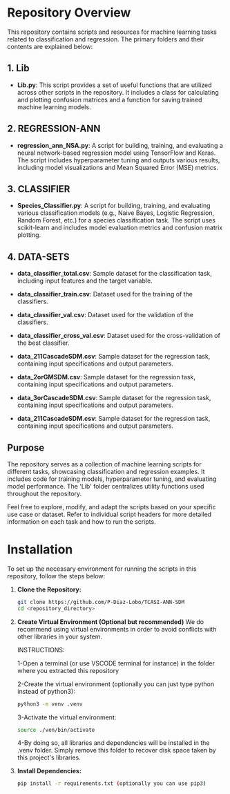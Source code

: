 # Repository Overview

This repository contains scripts and resources for machine learning tasks related to classification and regression. The primary folders and their contents are explained below:

## 1. Lib
   - **Lib.py**: This script provides a set of useful functions that are utilized across other scripts in the repository. It includes a class for calculating and plotting confusion matrices and a function for saving trained machine learning models.

## 2. REGRESSION-ANN
   - **regression_ann_NSA.py**: A script for building, training, and evaluating a neural network-based regression model using TensorFlow and Keras. The script includes hyperparameter tuning and outputs various results, including model visualizations and Mean Squared Error (MSE) metrics.

## 3. CLASSIFIER
   - **Species_Classifier.py**: A script for building, training, and evaluating various classification models (e.g., Naive Bayes, Logistic Regression, Random Forest, etc.) for a species classification task. The script uses scikit-learn and includes model evaluation metrics and confusion matrix plotting.

## 4. DATA-SETS
   - **data_classifier_total.csv**: Sample dataset for the classification task, including input features and the target variable.

   - **data_classifier_train.csv**: Dataset used for the training of the classifiers.

   - **data_classifier_val.csv**: Dataset used for the validation of the classifiers.

   - **data_classifier_cross_val.csv**: Dataset used for the cross-validation of the best classifier.

   - **data_211CascadeSDM.csv**: Sample dataset for the regression task, containing input specifications and output parameters.

   - **data_2orGMSDM.csv**: Sample dataset for the regression task, containing input specifications and output parameters.

   - **data_3orCascadeSDM.csv**: Sample dataset for the regression task, containing input specifications and output parameters.

   - **data_211CascadeSDM.csv**: Sample dataset for the regression task, containing input specifications and output parameters.

## Purpose
The repository serves as a collection of machine learning scripts for different tasks, showcasing classification and regression examples. It includes code for training models, hyperparameter tuning, and evaluating model performance. The 'Lib' folder centralizes utility functions used throughout the repository.

Feel free to explore, modify, and adapt the scripts based on your specific use case or dataset. Refer to individual script headers for more detailed information on each task and how to run the scripts.

# Installation

To set up the necessary environment for running the scripts in this repository, follow the steps below:

1. **Clone the Repository:**
   ```bash
   git clone https://github.com/P-Diaz-Lobo/TCASI-ANN-SDM
   cd <repository_directory>

2. **Create Virtual Environment (Optional but recommended)**
   We do recommend using virtual environments in order to avoid conflicts with other libraries in your system. 

   INSTRUCTIONS:
   
   1-Open a terminal (or use VSCODE terminal for instance) in the folder where you extracted this repository
   
   2-Create the virtual environment (optionally you can just type python instead of python3):
   ```bash
   python3 -m venv .venv 
   ```

   
   3-Activate the virtual environment:
   ```bash
   source ./ven/bin/activate
   ```
   
   4-By doing so, all libraries and dependencies will be installed in the .venv folder. Simply remove this folder to recover disk space taken by this project's libraries.
   
   
4. **Install Dependencies:**
    ```bash
    pip install -r requirements.txt (optionally you can use pip3)
